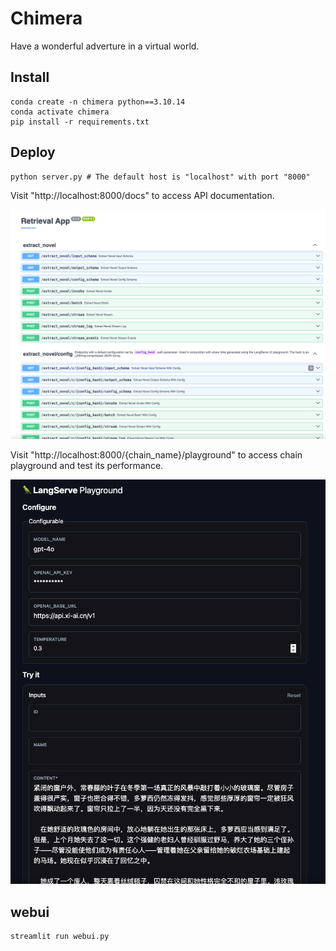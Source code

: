 # Chimera

Have a wonderful adverture in a virtual world.

## Install

```shell
conda create -n chimera python==3.10.14
conda activate chimera
pip install -r requirements.txt
```

## Deploy

```shell
python server.py # The default host is "localhost" with port "8000"
```

Visit "http://localhost:8000/docs" to access API documentation.

![](./assets/api_docs.png)

Visit "http://localhost:8000/{chain_name}/playground" to access chain playground and test its performance.

![](./assets/chain_playground.png)

## webui

```shell
streamlit run webui.py
```